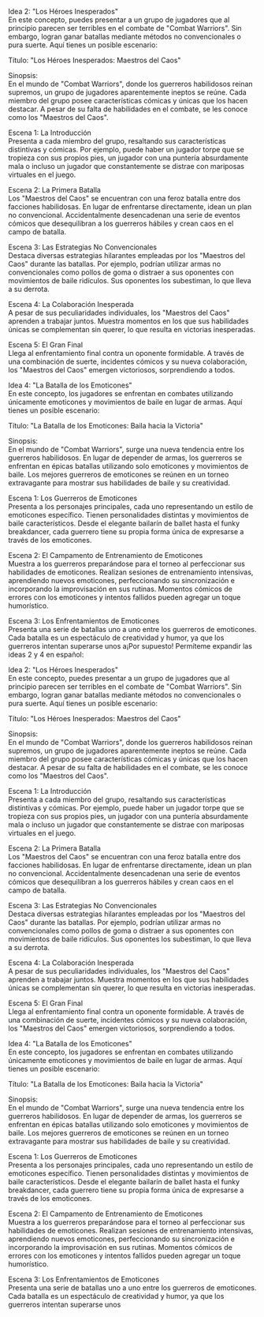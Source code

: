 Idea 2: "Los Héroes Inesperados"  
En este concepto, puedes presentar a un grupo de jugadores que al principio parecen ser terribles en el combate de "Combat Warriors". Sin embargo, logran ganar batallas mediante métodos no convencionales o pura suerte. Aquí tienes un posible escenario:

Título: "Los Héroes Inesperados: Maestros del Caos"

Sinopsis:  
En el mundo de "Combat Warriors", donde los guerreros habilidosos reinan supremos, un grupo de jugadores aparentemente ineptos se reúne. Cada miembro del grupo posee características cómicas y únicas que los hacen destacar. A pesar de su falta de habilidades en el combate, se les conoce como los "Maestros del Caos".

Escena 1: La Introducción  
Presenta a cada miembro del grupo, resaltando sus características distintivas y cómicas. Por ejemplo, puede haber un jugador torpe que se tropieza con sus propios pies, un jugador con una puntería absurdamente mala o incluso un jugador que constantemente se distrae con mariposas virtuales en el juego.

Escena 2: La Primera Batalla  
Los "Maestros del Caos" se encuentran con una feroz batalla entre dos facciones habilidosas. En lugar de enfrentarse directamente, idean un plan no convencional. Accidentalmente desencadenan una serie de eventos cómicos que desequilibran a los guerreros hábiles y crean caos en el campo de batalla.

Escena 3: Las Estrategias No Convencionales  
Destaca diversas estrategias hilarantes empleadas por los "Maestros del Caos" durante las batallas. Por ejemplo, podrían utilizar armas no convencionales como pollos de goma o distraer a sus oponentes con movimientos de baile ridículos. Sus oponentes los subestiman, lo que lleva a su derrota.

Escena 4: La Colaboración Inesperada  
A pesar de sus peculiaridades individuales, los "Maestros del Caos" aprenden a trabajar juntos. Muestra momentos en los que sus habilidades únicas se complementan sin querer, lo que resulta en victorias inesperadas.

Escena 5: El Gran Final  
Llega al enfrentamiento final contra un oponente formidable. A través de una combinación de suerte, incidentes cómicos y su nueva colaboración, los "Maestros del Caos" emergen victoriosos, sorprendiendo a todos.

Idea 4: "La Batalla de los Emoticones"  
En este concepto, los jugadores se enfrentan en combates utilizando únicamente emoticones y movimientos de baile en lugar de armas. Aquí tienes un posible escenario:

Título: "La Batalla de los Emoticones: Baila hacia la Victoria"

Sinopsis:  
En el mundo de "Combat Warriors", surge una nueva tendencia entre los guerreros habilidosos. En lugar de depender de armas, los guerreros se enfrentan en épicas batallas utilizando solo emoticones y movimientos de baile. Los mejores guerreros de emoticones se reúnen en un torneo extravagante para mostrar sus habilidades de baile y su creatividad.

Escena 1: Los Guerreros de Emoticones  
Presenta a los personajes principales, cada uno representando un estilo de emoticones específico. Tienen personalidades distintas y movimientos de baile característicos. Desde el elegante bailarín de ballet hasta el funky breakdancer, cada guerrero tiene su propia forma única de expresarse a través de los emoticones.

Escena 2: El Campamento de Entrenamiento de Emoticones  
Muestra a los guerreros preparándose para el torneo al perfeccionar sus habilidades de emoticones. Realizan sesiones de entrenamiento intensivas, aprendiendo nuevos emoticones, perfeccionando su sincronización e incorporando la improvisación en sus rutinas. Momentos cómicos de errores con los emoticones y intentos fallidos pueden agregar un toque humorístico.

Escena 3: Los Enfrentamientos de Emoticones  
Presenta una serie de batallas uno a uno entre los guerreros de emoticones. Cada batalla es un espectáculo de creatividad y humor, ya que los guerreros intentan superarse unos a¡Por supuesto! Permíteme expandir las ideas 2 y 4 en español:

Idea 2: "Los Héroes Inesperados"  
En este concepto, puedes presentar a un grupo de jugadores que al principio parecen ser terribles en el combate de "Combat Warriors". Sin embargo, logran ganar batallas mediante métodos no convencionales o pura suerte. Aquí tienes un posible escenario:

Título: "Los Héroes Inesperados: Maestros del Caos"

Sinopsis:  
En el mundo de "Combat Warriors", donde los guerreros habilidosos reinan supremos, un grupo de jugadores aparentemente ineptos se reúne. Cada miembro del grupo posee características cómicas y únicas que los hacen destacar. A pesar de su falta de habilidades en el combate, se les conoce como los "Maestros del Caos".

Escena 1: La Introducción  
Presenta a cada miembro del grupo, resaltando sus características distintivas y cómicas. Por ejemplo, puede haber un jugador torpe que se tropieza con sus propios pies, un jugador con una puntería absurdamente mala o incluso un jugador que constantemente se distrae con mariposas virtuales en el juego.

Escena 2: La Primera Batalla  
Los "Maestros del Caos" se encuentran con una feroz batalla entre dos facciones habilidosas. En lugar de enfrentarse directamente, idean un plan no convencional. Accidentalmente desencadenan una serie de eventos cómicos que desequilibran a los guerreros hábiles y crean caos en el campo de batalla.

Escena 3: Las Estrategias No Convencionales  
Destaca diversas estrategias hilarantes empleadas por los "Maestros del Caos" durante las batallas. Por ejemplo, podrían utilizar armas no convencionales como pollos de goma o distraer a sus oponentes con movimientos de baile ridículos. Sus oponentes los subestiman, lo que lleva a su derrota.

Escena 4: La Colaboración Inesperada  
A pesar de sus peculiaridades individuales, los "Maestros del Caos" aprenden a trabajar juntos. Muestra momentos en los que sus habilidades únicas se complementan sin querer, lo que resulta en victorias inesperadas.

Escena 5: El Gran Final  
Llega al enfrentamiento final contra un oponente formidable. A través de una combinación de suerte, incidentes cómicos y su nueva colaboración, los "Maestros del Caos" emergen victoriosos, sorprendiendo a todos.

Idea 4: "La Batalla de los Emoticones"  
En este concepto, los jugadores se enfrentan en combates utilizando únicamente emoticones y movimientos de baile en lugar de armas. Aquí tienes un posible escenario:

Título: "La Batalla de los Emoticones: Baila hacia la Victoria"

Sinopsis:  
En el mundo de "Combat Warriors", surge una nueva tendencia entre los guerreros habilidosos. En lugar de depender de armas, los guerreros se enfrentan en épicas batallas utilizando solo emoticones y movimientos de baile. Los mejores guerreros de emoticones se reúnen en un torneo extravagante para mostrar sus habilidades de baile y su creatividad.

Escena 1: Los Guerreros de Emoticones  
Presenta a los personajes principales, cada uno representando un estilo de emoticones específico. Tienen personalidades distintas y movimientos de baile característicos. Desde el elegante bailarín de ballet hasta el funky breakdancer, cada guerrero tiene su propia forma única de expresarse a través de los emoticones.

Escena 2: El Campamento de Entrenamiento de Emoticones  
Muestra a los guerreros preparándose para el torneo al perfeccionar sus habilidades de emoticones. Realizan sesiones de entrenamiento intensivas, aprendiendo nuevos emoticones, perfeccionando su sincronización e incorporando la improvisación en sus rutinas. Momentos cómicos de errores con los emoticones y intentos fallidos pueden agregar un toque humorístico.

Escena 3: Los Enfrentamientos de Emoticones  
Presenta una serie de batallas uno a uno entre los guerreros de emoticones. Cada batalla es un espectáculo de creatividad y humor, ya que los guerreros intentan superarse unos